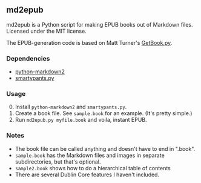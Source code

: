 ## md2epub

md2epub is a Python script for making EPUB books out of Markdown files. Licensed under the MIT license.

The EPUB-generation code is based on Matt Turner's [GetBook.py](http://staff.washington.edu/mdturner/personal.htm).

### Dependencies

* [python-markdown2](https://github.com/trentm/python-markdown2/)
* [smartypants.py](https://github.com/leohemsted/smartypants.py)

### Usage

0. Install <code>python-markdown2</code> and <code>smartypants.py</code>.
1. Create a book file. See <code>sample.book</code> for an example. (It's pretty simple.)
2. Run <code>md2epub.py myfile.book</code> and voila, instant EPUB.

### Notes

* The book file can be called anything and doesn't have to end in ".book".
* <code>sample.book</code> has the Markdown files and images in separate subdirectories, but that's optional.
* <code>sample2.book</code> shows how to do a hierarchical table of contents
* There are several Dublin Core features I haven't included.

